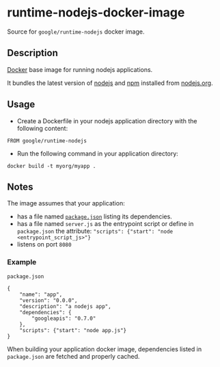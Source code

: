 runtime-nodejs-docker-image
===========================

Source for `google/runtime-nodejs` docker image.

## Description

[Docker](https://docker.io) base image for running nodejs applications.

It bundles the latest version of [nodejs](https://nodejs.org) and [npm](https://npmjs.org) installed from [nodejs.org](http://nodejs.org/download/).

## Usage

- Create a Dockerfile in your nodejs application directory with the following content:
```
FROM google/runtime-nodejs
```
- Run the following command in your application directory:
```
docker build -t myorg/myapp .
```

## Notes

The image assumes that your application:

- has a file named [`package.json`](https://www.npmjs.org/doc/json.html) listing its dependencies.
- has a file named `server.js` as the entrypoint script or define in `package.json` the attribute: `"scripts": {"start": "node <entrypoint_script_js>"}`
- listens on port `8080`

### Example

`package.json`


    {
        "name": "app",
        "version": "0.0.0",
        "description": "a nodejs app",
        "dependencies": {
            "googleapis": "0.7.0"
        },
        "scripts": {"start": "node app.js"}
    }


When building your application docker image, dependencies listed in `package.json` are fetched and properly cached.
